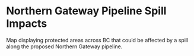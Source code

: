 Northern Gateway Pipeline Spill Impacts
==========

Map displaying protected areas across BC that could be affected by a spill along the proposed Northern Gateway pipeline.